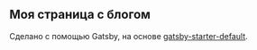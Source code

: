 ## Моя страница с блогом

Сделано с помощью Gatsby, на основе [gatsby-starter-default](https://github.com/gatsbyjs/gatsby-starter-default).


